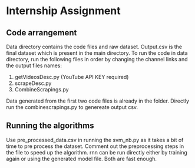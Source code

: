 # Internship Assignment

## Code arrangement
Data directory contains the code files and raw dataset. Output.csv is the final dataset which is present in the main directory.
To run the code in data directory, run the following files in order by changing the channel links and the output files names:

 1. getVideosDesc.py (YouTube API KEY required)
 2. scrapeDesc.py
 3. CombineScrapings.py

Data generated from the first two code files is already in the folder. Directly run the combinescrapings.py to genereate output csv. 
## Running the algorithms
Use pre_processed_data.csv in running the svm_nb.py as it takes a bit of time to pre process the dataset. Comment out the preprocessing steps in the file to speed up the algorithm.
rnn can be run directly either by training again or using the generated model file. Both are fast enough.



